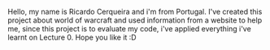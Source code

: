 Hello, my name is Ricardo Cerqueira and i'm from Portugal.
I've created this project about world of warcraft and used information from a website to help me, since this project is to evaluate my code,
i've applied everything i've learnt on Lecture 0.
Hope you like it :D 